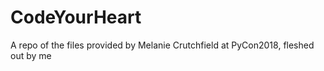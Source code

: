 # CodeYourHeart
A repo of the files provided by Melanie Crutchfield at PyCon2018, fleshed out by me
